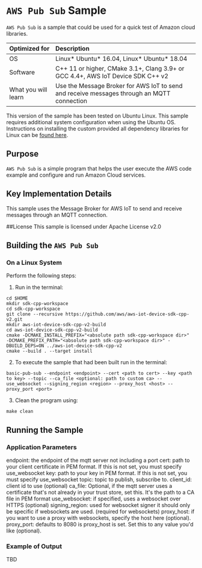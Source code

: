 # `AWS Pub Sub` Sample

`AWS Pub Sub` is a sample that could be used for a quick test of Amazon cloud libraries.


| Optimized for                     | Description
|:---                               |:---
| OS                                | Linux* Ubuntu* 16.04, Linux* Ubuntu* 18.04
| Software                          | C++ 11 or higher, CMake 3.1+, Clang 3.9+ or GCC 4.4+, AWS IoT Device SDK C++ v2
| What you will learn               | Use the Message Broker for AWS IoT to send and receive messages through an MQTT connection


This version of the sample has been tested on Ubuntu Linux. This sample requires additional system configuration when using the Ubuntu OS. Instructions on installing the custom provided all dependency libraries for Linux can be [found here]().

## Purpose
`AWS Pub Sub` is a simple program that helps the user execute the AWS code example and configure and run Amazon Cloud services.

## Key Implementation Details
This sample uses the Message Broker for AWS IoT to send and receive messages through an MQTT connection.

##License
This sample is licensed under Apache License v2.0

## Building the `AWS Pub Sub` 

### On a Linux System

Perform the following steps:
1. Run in the terminal:
```
cd $HOME
mkdir sdk-cpp-workspace
cd sdk-cpp-workspace
git clone --recursive https://github.com/aws/aws-iot-device-sdk-cpp-v2.git
mkdir aws-iot-device-sdk-cpp-v2-build
cd aws-iot-device-sdk-cpp-v2-build
cmake -DCMAKE_INSTALL_PREFIX="<absolute path sdk-cpp-workspace dir>"  -DCMAKE_PREFIX_PATH="<absolute path sdk-cpp-workspace dir>" -DBUILD_DEPS=ON ../aws-iot-device-sdk-cpp-v2
cmake --build . --target install
```

2. To execute the sample that had been built run in the terminal:
``` 
basic-pub-sub --endpoint <endpoint> --cert <path to cert> --key <path to key> --topic --ca_file <optional: path to custom ca> --use_websocket --signing_region <region> --proxy_host <host> --proxy_port <port>
```

3. Clean the program using:

```
make clean
```


## Running the Sample
### Application Parameters

endpoint: the endpoint of the mqtt server not including a port
cert: path to your client certificate in PEM format. If this is not set, you must specify use_websocket
key: path to your key in PEM format. If this is not set, you must specify use_websocket
topic: topic to publish, subscribe to.
client_id: client id to use (optional)
ca_file: Optional, if the mqtt server uses a certificate that's not already in your trust store, set this.
	It's the path to a CA file in PEM format
use_websocket: if specified, uses a websocket over HTTPS (optional)
signing_region: used for websocket signer it should only be specific if websockets are used. (required for websockets)
proxy_host: if you want to use a proxy with websockets, specify the host here (optional).
proxy_port: defaults to 8080 is proxy_host is set. Set this to any value you'd like (optional).

### Example of Output
TBD
